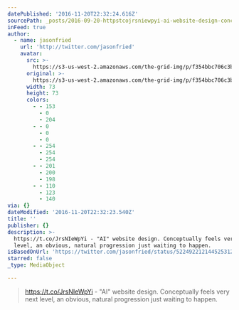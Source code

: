 ```yaml
---
datePublished: '2016-11-20T22:32:24.616Z'
sourcePath: _posts/2016-09-20-httpstcojrsniewpyi-ai-website-design-conceptually.md
inFeed: true
author:
  - name: jasonfried
    url: 'http://twitter.com/jasonfried'
    avatar:
      src: >-
        https://s3-us-west-2.amazonaws.com/the-grid-img/p/f354bbc706c3b6ba7a2cd36caafc1b9f1ddcbcf8.png
      original: >-
        https://s3-us-west-2.amazonaws.com/the-grid-img/p/f354bbc706c3b6ba7a2cd36caafc1b9f1ddcbcf8.png
      width: 73
      height: 73
      colors:
        - - 153
          - 0
          - 204
        - - 0
          - 0
          - 0
        - - 254
          - 254
          - 254
        - - 201
          - 200
          - 198
        - - 110
          - 123
          - 140
via: {}
dateModified: '2016-11-20T22:32:23.540Z'
title: ''
publisher: {}
description: >-
  https://t.co/JrsNIeWpYi - "AI" website design. Conceptually feels very next
  level, an obvious, natural progression just waiting to happen.
isBasedOnUrl: 'https://twitter.com/jasonfried/status/522492212144525312'
starred: false
_type: MediaObject

---
```

> https://t.co/JrsNIeWpYi - "AI" website design. Conceptually feels very next level, an obvious, natural progression just waiting to happen.
